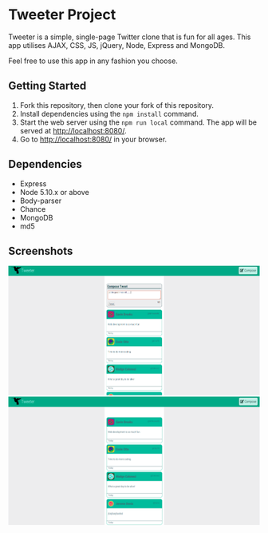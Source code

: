 # Tweeter Project

Tweeter is a simple, single-page Twitter clone that is fun for all ages.
This app utilises AJAX, CSS, JS, jQuery, Node, Express and MongoDB.

Feel free to use this app in any fashion you choose.

## Getting Started

1. Fork this repository, then clone your fork of this repository.
2. Install dependencies using the `npm install` command.
3. Start the web server using the `npm run local` command. The app will be served at <http://localhost:8080/>.
4. Go to <http://localhost:8080/> in your browser.

## Dependencies

- Express
- Node 5.10.x or above
- Body-parser
- Chance
- MongoDB
- md5

## Screenshots

!["Screenshot of composing a tweet"](https://github.com/floydianslips/tweeter/blob/master/docs/create-new-tweet.png?raw=true)
!["Screenshot of tweets posted"](https://github.com/floydianslips/tweeter/blob/master/docs/current-tweets.png?raw=true)
